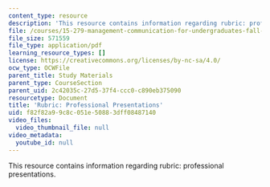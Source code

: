 ```yaml
---
content_type: resource
description: 'This resource contains information regarding rubric: professional presentations.'
file: /courses/15-279-management-communication-for-undergraduates-fall-2012/f82f82a99c8c051e50883dff08487140_MIT15_279F12_rubrcPrsnt.pdf
file_size: 571559
file_type: application/pdf
learning_resource_types: []
license: https://creativecommons.org/licenses/by-nc-sa/4.0/
ocw_type: OCWFile
parent_title: Study Materials
parent_type: CourseSection
parent_uid: 2c42035c-27d5-37f4-ccc0-c890eb375090
resourcetype: Document
title: 'Rubric: Professional Presentations'
uid: f82f82a9-9c8c-051e-5088-3dff08487140
video_files:
  video_thumbnail_file: null
video_metadata:
  youtube_id: null
---
```

This resource contains information regarding rubric: professional presentations.